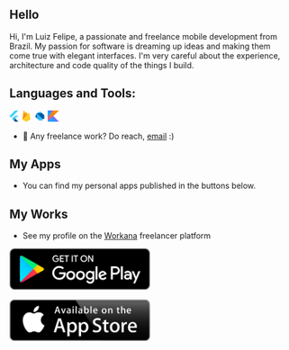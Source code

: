 ## Hello
Hi, I'm Luiz Felipe, a passionate  and freelance mobile development from Brazil. My passion for software is dreaming up ideas and making them come true with elegant interfaces. I'm very careful about the experience, architecture and code quality of the things I build.

## Languages and Tools:
<code><img height="20" src="https://raw.githubusercontent.com/felnanuke2/felnanuke2/main/flutter.svg"></code>
<code><img height="20" src="https://raw.githubusercontent.com/felnanuke2/felnanuke2/main/firebase.svg"></code>
<code><img height="20" src="https://raw.githubusercontent.com/felnanuke2/felnanuke2/main/logo_dart_192px.svg"></code>
<code><img height="20" src="https://raw.githubusercontent.com/felnanuke2/felnanuke2/main/kotlin.svg"></code>

- 💼 Any freelance work? Do reach, [email](mailto:felnanuke@gmail.com) :)


## My Apps
- You can find my personal apps published in the buttons below.

## My Works
- See my profile on the [Workana](https://www.workana.com/freelancer/a6907819340c5fa04848471e5912435a) freelancer platform


<a href = "https://play.google.com/store/apps/developer?id=Felnanuke2"><img  src="https://raw.githubusercontent.com/felnanuke2/felnanuke2/main/google-2.svg" width="250"/></a>
  
  <a href = "https://apps.apple.com/us/developer/luiz-felipe-alves-lima/id1565193203"><img  src="https://raw.githubusercontent.com/felnanuke2/felnanuke2/main/aivalable-on-the-app-store-2.svg" width="250"/></a>

  
  
 
